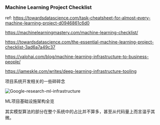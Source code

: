 ### Machine Learning Project Checklist

ref: https://towardsdatascience.com/task-cheatsheet-for-almost-every-machine-learning-project-d0946861c6d0

https://machinelearningmastery.com/machine-learning-checklist/

https://towardsdatascience.com/the-essential-machine-learning-project-checklist-3ad6a7a49c37

https://valohai.com/blog/machine-learning-infrastructure-to-business-people/

https://jameskle.com/writes/deep-learning-infrastructure-tooling

项目系统开发相关的一些碎碎念

![Google-research-ml-infrastructure](https://valohai.com/blog/machine-learning-infrastructure-to-business-people/Google-research-ml-infrastructure.png)

ML项目基础设施架构全览

其实模型算法的部分在整个系统中的占比并不算多，甚至从代码量上而言温乎其微。